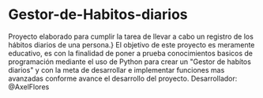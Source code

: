 # Gestor-de-Habitos-diarios
Proyecto elaborado para cumplir la tarea de llevar a cabo un registro de los hábitos diarios de una persona.}
El objetivo de este proyecto es meramente educativo, es con la finalidad de poner a prueba conocimientos basicos de programación mediante el uso de Python para crear un "Gestor de habítos diarios" y con la meta de desarrollar e implementar funciones mas avanzadas conforme avance el desarrollo del proyecto. Desarrollador: @AxelFlores
